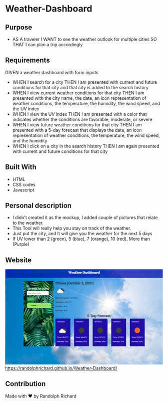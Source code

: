 # Weather-Dashboard


## Purpose
* AS A traveler
I WANT to see the weather outlook for multiple cities
SO THAT I can plan a trip accordingly

## Requirements
GIVEN a weather dashboard with form inputs
* WHEN I search for a city
THEN I am presented with current and future conditions for that city and that city is added to the search history
* WHEN I view current weather conditions for that city
THEN I am presented with the city name, the date, an icon representation of weather conditions, the temperature, the humidity, the wind speed, and the UV index
* WHEN I view the UV index
THEN I am presented with a color that indicates whether the conditions are favorable, moderate, or severe
* WHEN I view future weather conditions for that city
THEN I am presented with a 5-day forecast that displays the date, an icon representation of weather conditions, the temperature, the wind speed, and the humidity
* WHEN I click on a city in the search history
THEN I am again presented with current and future conditions for that city

## Built With
* HTML
* CSS codes
* Javascript

## Personal description
* I didn't created it as the mockup, I added couple of pictures that relate to the weather.
* This Tool will really help you stay on track of the weather.
* Just put the city, and It will give you the weather for the next 5 days
* If UV lower than 2 (green), 5 (blue), 7 (orange), 10 (red), More than (Purple)


## Website
![](/assets/img/3.png)
https://randolphrichard.github.io/Weather-Dashboard/

## Contribution
Made with ❤️ by Randolph Richard
